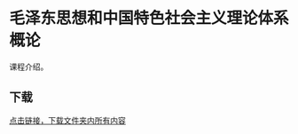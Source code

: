 # 毛泽东思想和中国特色社会主义理论体系概论

课程介绍。

## 下载

[点击链接，下载文件夹内所有内容](https://xovee.github.io/gitzip/?https://github.com/Xovee/uestc-course/tree/main/课程目录/毛泽东思想和中国特色社会主义理论体系概论)
